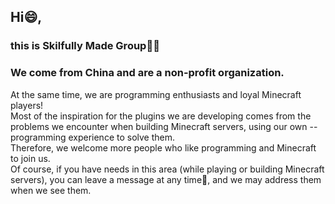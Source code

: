 ## Hi:smile:, 
### this is Skilfully Made Group:technologist:
### We come from China and are a non-profit organization.

At the same time, we are programming enthusiasts and loyal Minecraft players!\
Most of the inspiration for the plugins we are developing comes from the problems we encounter when building Minecraft servers, using our own
-- programming experience to solve them.\
Therefore, we welcome more people who like programming and Minecraft to join us.\
Of course, if you have needs in this area (while playing or building Minecraft servers), you can leave a message at any time:email:, and we may address them when we see them.